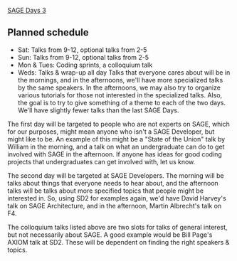 
<a href="/days3">SAGE Days 3</a> 


## Planned schedule

* Sat: Talks from 9-12, optional talks from 2-5 
* Sun: Talks from 9-12, optional talks from 2-5 
* Mon & Tues: Coding sprints, a colloquium talk 
* Weds: Talks & wrap-up all day 
Talks that everyone cares   about will be in the mornings, and in the afternoons, we'll have more   specialized talks by the same speakers. In the afternoons, we may   also try to organize various tutorials for those not interested in   the specialized talks. Also, the goal is to try to give something of   a theme to each of the two days. We'll have slightly fewer talks than   the last SAGE Days. 

The first day will be targeted to people who are not experts on SAGE,   which for our purposes, might mean anyone who isn't a SAGE Developer,   but might like to be. An example of this might be a "State of the   Union" talk by William in the morning, and a talk on what an   undergraduate can do to get involved with SAGE in the afternoon. If   anyone has ideas for good coding projects that undergraduates can get   involved with, let us know.  

The second day will be targeted at SAGE Developers. The morning will   be talks about things that everyone needs to hear about, and the   afternoon talks will be talks about more specified topics that people   might be interested in. So, using SD2 for examples again, we'd have   David Harvey's talk on SAGE Architecture, and in the afternoon,   Martin Albrecht's talk on F4. 

The colloquium talks listed above are two slots for talks of   general interest, but not necessarily about SAGE. A good example   would be Bill Page's AXIOM talk at SD2. These will be dependent on   finding the right speakers & topics. 
